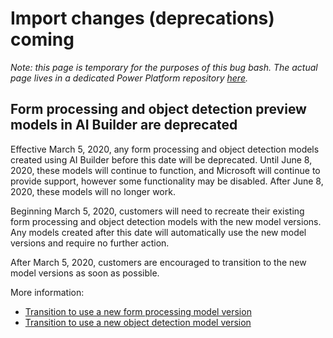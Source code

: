 # Import changes (deprecations) coming
*Note: this page is temporary for the purposes of this bug bash. The actual page lives in a dedicated Power Platform repository [here](https://docs.microsoft.com/power-platform/important-changes-coming).*

## Form processing and object detection preview models in AI Builder are deprecated

Effective March 5, 2020, any form processing and object detection models created using AI Builder before this date will be deprecated. Until June 8, 2020, these models will continue to function, and Microsoft will continue to provide support, however some functionality may be disabled. After June 8, 2020, these models will no longer work.

Beginning March 5, 2020, customers will need to recreate their existing form processing and object detection models with the new model versions. Any models created after this date will automatically use the new model versions and require no further action.

After March 5, 2020, customers are encouraged to transition to the new model versions as soon as possible.

More information:

* [Transition to use a new form processing model version](transition-new-form-processing-model.md)
* [Transition to use a new object detection model version](transition-new-object-detection-model.md)
